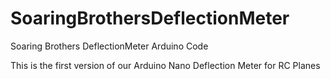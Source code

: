 # SoaringBrothersDeflectionMeter
Soaring Brothers DeflectionMeter Arduino Code

This is the first version of our Arduino Nano Deflection Meter for RC Planes
